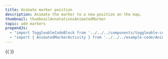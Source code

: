 ```yaml
---
title: Animate marker position
description: Animate the marker to a new position on the map.
thumbnail: thumbnailAnnotationsAnimatedMarker
topic: add markers
prependJs:
  - "import ToggleableCodeBlock from '../../../components/toggleable-code-block'"
  - "import { AnimatedMarkerActivity } from '../../../example-code/AnimatedMarkerActivity.js'"
---
```


<!-- Any notes about this example would go here.  -->

{{
  <ToggleableCodeBlock 
    codeSnippet={AnimatedMarkerActivity}
  />
}}
